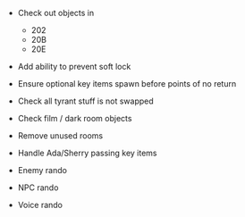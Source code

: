 * Check out objects in
    * 202
    * 20B
    * 20E

* Add ability to prevent soft lock
* Ensure optional key items spawn before points of no return
* Check all tyrant stuff is not swapped
* Check film / dark room objects
* Remove unused rooms
* Handle Ada/Sherry passing key items
* Enemy rando
* NPC rando
* Voice rando
